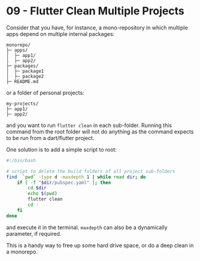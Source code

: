 # 09 - Flutter Clean Multiple Projects

Consider that you have, for instance, a mono-repository in which multiple apps depend on multiple internal packages:

```
monorepo/
├─ apps/
│  ├─ app1/
│  ├─ app2/
├─ packages/
│  ├─ package1
│  ├─ package2
├─ README.md
```

or a folder of personal projects:

```
my-projects/
├─ app1/
├─ app2/
```

and you want to run `flutter clean` in each sub-folder. Running this command from the root folder will not do anything as the command expects to be run from a dart/flutter project.

One solution is to add a simple script to root:

```sh
#!/bin/bash

# script to delete the build folders of all project sub-folders
find  `pwd` -type d -maxdepth 1 | while read dir; do
    if [ -f "$dir/pubspec.yaml" ]; then
        cd $dir
        echo $(pwd)
        flutter clean
        cd -
    fi
done
```

and execute it in the terminal. `maxdepth` can also be a dynamically parameter, if required.

This is a handy way to free up some hard drive space, or do a deep clean in a monorepo.
